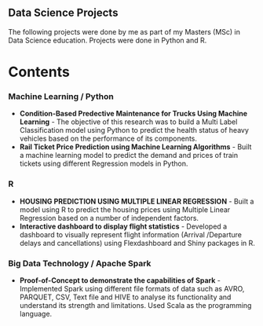 ## Data Science Projects

The following projects were done by me as part of my Masters (MSc) in Data Science education.
Projects were done in Python and R.

# Contents

### Machine Learning / Python

* **Condition-Based Predective Maintenance for Trucks Using Machine Learning** - The objective of this research was to build a Multi Label Classification model using Python to predict the health status of heavy vehicles based on the performance of its components. 
* **Rail Ticket Price Prediction using Machine Learning Algorithms** - Built a machine learning model to predict the demand and prices of train tickets using different Regression models in Python.

### R

* **HOUSING PREDICTION USING MULTIPLE LINEAR REGRESSION** - Built a model using R to predict the housing prices using Multiple Linear Regression based on a number of independent factors.
* **Interactive dashboard to display flight statistics** - Developed a dashboard to visually represent flight information (Arrival /Departure delays and cancellations) using Flexdashboard and Shiny packages in R.

### Big Data Technology / Apache Spark

* **Proof-of-Concept to demonstrate the capabilities of Spark** - Implemented Spark using different file formats of data such as AVRO, PARQUET, CSV, Text file and HIVE to analyse its functionality  and understand its strength and limitations. Used Scala as the programming language. 

